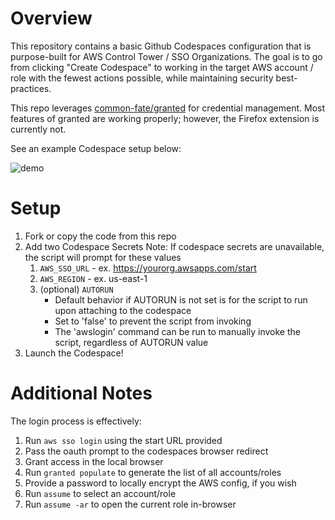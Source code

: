 # Overview

This repository contains a basic Github Codespaces configuration that is purpose-built for AWS Control Tower / SSO Organizations. The goal is to go from clicking "Create Codespace" to working in the target AWS account / role with the fewest actions possible, while maintaining security best-practices.

This repo leverages [common-fate/granted](https://github.com/common-fate/granted) for credential management. Most features of granted are working properly; however, the Firefox extension is currently not.

See an example Codespace setup below:

![demo](https://user-images.githubusercontent.com/51327557/231294401-09a29e28-3c71-416d-89f6-e82cafe2e7f8.gif)

# Setup
1. Fork or copy the code from this repo
2. Add two Codespace Secrets
    Note: If codespace secrets are unavailable, the script will prompt for these values
    1. `AWS_SSO_URL` - ex. https://yourorg.awsapps.com/start
    2. `AWS_REGION` - ex. us-east-1
    3. (optional) `AUTORUN`
        - Default behavior if AUTORUN is not set is for the script to run upon attaching to the codespace
        - Set to 'false' to prevent the script from invoking
        - The 'awslogin' command can be run to manually invoke the script, regardless of AUTORUN value
3. Launch the Codespace!

# Additional Notes
The login process is effectively:
1. Run `aws sso login` using the start URL provided
2. Pass the oauth prompt to the codespaces browser redirect
3. Grant access in the local browser
4. Run `granted populate` to generate the list of all accounts/roles
5. Provide a password to locally encrypt the AWS config, if you wish
6. Run `assume` to select an account/role
7. Run `assume -ar` to open the current role in-browser
